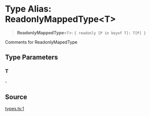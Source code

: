 # Type Alias: ReadonlyMappedType\<T\>

> **ReadonlyMappedType**\<`T`\>: `{ readonly [P in keyof T]: T[P] }`

Comments for ReadonlyMapedType

## Type Parameters

### T

\-

## Source

[types.ts:1](http://source-url)
